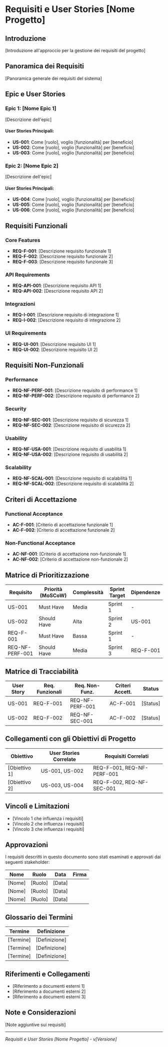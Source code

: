 # Requisiti e User Stories [Nome Progetto]

## Introduzione

[Introduzione all'approccio per la gestione dei requisiti del progetto]

## Panoramica dei Requisiti

[Panoramica generale dei requisiti del sistema]

## Epic e User Stories

### Epic 1: [Nome Epic 1]

[Descrizione dell'epic]

#### User Stories Principali:

- **US-001**: Come [ruolo], voglio [funzionalità] per [beneficio]
- **US-002**: Come [ruolo], voglio [funzionalità] per [beneficio]
- **US-003**: Come [ruolo], voglio [funzionalità] per [beneficio]

### Epic 2: [Nome Epic 2]

[Descrizione dell'epic]

#### User Stories Principali:

- **US-004**: Come [ruolo], voglio [funzionalità] per [beneficio]
- **US-005**: Come [ruolo], voglio [funzionalità] per [beneficio]
- **US-006**: Come [ruolo], voglio [funzionalità] per [beneficio]

## Requisiti Funzionali

### Core Features

- **REQ-F-001**: [Descrizione requisito funzionale 1]
- **REQ-F-002**: [Descrizione requisito funzionale 2]
- **REQ-F-003**: [Descrizione requisito funzionale 3]

### API Requirements

- **REQ-API-001**: [Descrizione requisito API 1]
- **REQ-API-002**: [Descrizione requisito API 2]

### Integrazioni

- **REQ-I-001**: [Descrizione requisito di integrazione 1]
- **REQ-I-002**: [Descrizione requisito di integrazione 2]

### UI Requirements

- **REQ-UI-001**: [Descrizione requisito UI 1]
- **REQ-UI-002**: [Descrizione requisito UI 2]

## Requisiti Non-Funzionali

### Performance

- **REQ-NF-PERF-001**: [Descrizione requisito di performance 1]
- **REQ-NF-PERF-002**: [Descrizione requisito di performance 2]

### Security

- **REQ-NF-SEC-001**: [Descrizione requisito di sicurezza 1]
- **REQ-NF-SEC-002**: [Descrizione requisito di sicurezza 2]

### Usability

- **REQ-NF-USA-001**: [Descrizione requisito di usabilità 1]
- **REQ-NF-USA-002**: [Descrizione requisito di usabilità 2]

### Scalability

- **REQ-NF-SCAL-001**: [Descrizione requisito di scalabilità 1]
- **REQ-NF-SCAL-002**: [Descrizione requisito di scalabilità 2]

## Criteri di Accettazione

### Functional Acceptance

- **AC-F-001**: [Criterio di accettazione funzionale 1]
- **AC-F-002**: [Criterio di accettazione funzionale 2]

### Non-Functional Acceptance

- **AC-NF-001**: [Criterio di accettazione non-funzionale 1]
- **AC-NF-002**: [Criterio di accettazione non-funzionale 2]

## Matrice di Prioritizzazione

| Requisito | Priorità (MoSCoW) | Complessità | Sprint Target | Dipendenze |
|-----------|-------------------|-------------|---------------|------------|
| US-001    | Must Have         | Media       | Sprint 1      | -          |
| US-002    | Should Have       | Alta        | Sprint 2      | US-001     |
| REQ-F-001 | Must Have         | Bassa       | Sprint 1      | -          |
| REQ-NF-PERF-001 | Should Have | Media       | Sprint 3      | REQ-F-001  |

## Matrice di Tracciabilità

| User Story | Req. Funzionali | Req. Non-Funz. | Criteri Accett. | Status |
|------------|-----------------|-----------------|------------------|--------|
| US-001     | REQ-F-001       | REQ-NF-PERF-001 | AC-F-001         | [Status] |
| US-002     | REQ-F-002       | REQ-NF-SEC-001  | AC-F-002         | [Status] |

## Collegamenti con gli Obiettivi di Progetto

| Obiettivo | User Stories Correlate | Requisiti Correlati |
|-----------|------------------------|---------------------|
| [Obiettivo 1] | US-001, US-002 | REQ-F-001, REQ-NF-PERF-001 |
| [Obiettivo 2] | US-003, US-004 | REQ-F-002, REQ-NF-SEC-001 |

## Vincoli e Limitazioni

- [Vincolo 1 che influenza i requisiti]
- [Vincolo 2 che influenza i requisiti]
- [Vincolo 3 che influenza i requisiti]

## Approvazioni

I requisiti descritti in questo documento sono stati esaminati e approvati dai seguenti stakeholder:

| Nome | Ruolo | Data | Firma |
|------|-------|------|-------|
| [Nome] | [Ruolo] | [Data] | |
| [Nome] | [Ruolo] | [Data] | |
| [Nome] | [Ruolo] | [Data] | |

## Glossario dei Termini

| Termine | Definizione |
|---------|-------------|
| [Termine] | [Definizione] |
| [Termine] | [Definizione] |
| [Termine] | [Definizione] |

## Riferimenti e Collegamenti

- [Riferimento a documenti esterni 1]
- [Riferimento a documenti esterni 2]
- [Riferimento a documenti esterni 3]

## Note e Considerazioni

[Note aggiuntive sui requisiti]

---

*Requisiti e User Stories [Nome Progetto] - v[Versione]*


